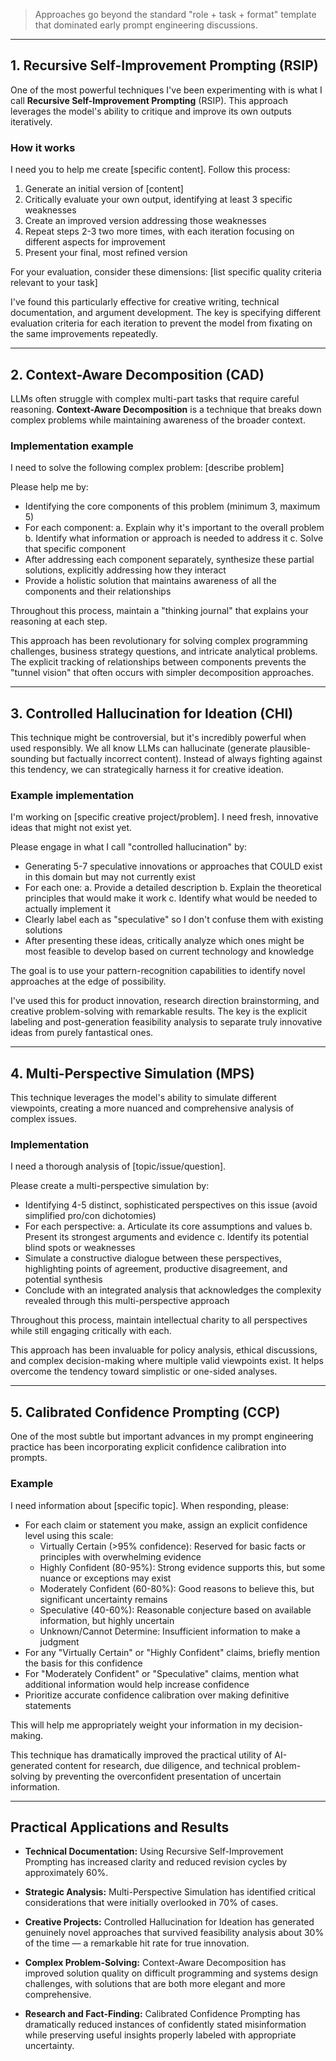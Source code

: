 

> Approaches go beyond the standard "role + task + format" template that dominated early prompt engineering discussions.

---

## 1. Recursive Self-Improvement Prompting (RSIP)

One of the most powerful techniques I've been experimenting with is what I call **Recursive Self-Improvement Prompting** (RSIP). This approach leverages the model's ability to critique and improve its own outputs iteratively.

### How it works

I need you to help me create [specific content]. Follow this process:

1. Generate an initial version of [content]
2. Critically evaluate your own output, identifying at least 3 specific weaknesses
3. Create an improved version addressing those weaknesses
4. Repeat steps 2-3 two more times, with each iteration focusing on different aspects for improvement
5. Present your final, most refined version

For your evaluation, consider these dimensions: [list specific quality criteria relevant to your task]




I've found this particularly effective for creative writing, technical documentation, and argument development. The key is specifying different evaluation criteria for each iteration to prevent the model from fixating on the same improvements repeatedly.

---

## 2. Context-Aware Decomposition (CAD)

LLMs often struggle with complex multi-part tasks that require careful reasoning. **Context-Aware Decomposition** is a technique that breaks down complex problems while maintaining awareness of the broader context.

### Implementation example
I need to solve the following complex problem: [describe problem]

Please help me by:

- Identifying the core components of this problem (minimum 3, maximum 5)
- For each component:
    a. Explain why it's important to the overall problem
    b. Identify what information or approach is needed to address it
    c. Solve that specific component
- After addressing each component separately, synthesize these partial solutions, explicitly addressing how they interact
- Provide a holistic solution that maintains awareness of all the components and their relationships

Throughout this process, maintain a "thinking journal" that explains your reasoning at each step.


This approach has been revolutionary for solving complex programming challenges, business strategy questions, and intricate analytical problems. The explicit tracking of relationships between components prevents the "tunnel vision" that often occurs with simpler decomposition approaches.

---

## 3. Controlled Hallucination for Ideation (CHI)

This technique might be controversial, but it's incredibly powerful when used responsibly. We all know LLMs can hallucinate (generate plausible-sounding but factually incorrect content). Instead of always fighting against this tendency, we can strategically harness it for creative ideation.

### Example implementation

I'm working on [specific creative project/problem]. I need fresh, innovative ideas that might not exist yet.

Please engage in what I call "controlled hallucination" by:

- Generating 5-7 speculative innovations or approaches that COULD exist in this domain but may not currently exist
- For each one:
    a. Provide a detailed description
    b. Explain the theoretical principles that would make it work
    c. Identify what would be needed to actually implement it
- Clearly label each as "speculative" so I don't confuse them with existing solutions
- After presenting these ideas, critically analyze which ones might be most feasible to develop based on current technology and knowledge

The goal is to use your pattern-recognition capabilities to identify novel approaches at the edge of possibility.


I've used this for product innovation, research direction brainstorming, and creative problem-solving with remarkable results. The key is the explicit labeling and post-generation feasibility analysis to separate truly innovative ideas from purely fantastical ones.

---

## 4. Multi-Perspective Simulation (MPS)

This technique leverages the model's ability to simulate different viewpoints, creating a more nuanced and comprehensive analysis of complex issues.

### Implementation

I need a thorough analysis of [topic/issue/question].

Please create a multi-perspective simulation by:

- Identifying 4-5 distinct, sophisticated perspectives on this issue (avoid simplified pro/con dichotomies)
- For each perspective:
    a. Articulate its core assumptions and values
    b. Present its strongest arguments and evidence
    c. Identify its potential blind spots or weaknesses
- Simulate a constructive dialogue between these perspectives, highlighting points of agreement, productive disagreement, and potential synthesis
- Conclude with an integrated analysis that acknowledges the complexity revealed through this multi-perspective approach

Throughout this process, maintain intellectual charity to all perspectives while still engaging critically with each.


This approach has been invaluable for policy analysis, ethical discussions, and complex decision-making where multiple valid viewpoints exist. It helps overcome the tendency toward simplistic or one-sided analyses.

---

## 5. Calibrated Confidence Prompting (CCP)

One of the most subtle but important advances in my prompt engineering practice has been incorporating explicit confidence calibration into prompts.

### Example
I need information about [specific topic]. When responding, please:

- For each claim or statement you make, assign an explicit confidence level using this scale:
    - Virtually Certain (>95% confidence): Reserved for basic facts or principles with overwhelming evidence
    - Highly Confident (80-95%): Strong evidence supports this, but some nuance or exceptions may exist
    - Moderately Confident (60-80%): Good reasons to believe this, but significant uncertainty remains
    - Speculative (40-60%): Reasonable conjecture based on available information, but highly uncertain
    - Unknown/Cannot Determine: Insufficient information to make a judgment
- For any "Virtually Certain" or "Highly Confident" claims, briefly mention the basis for this confidence
- For "Moderately Confident" or "Speculative" claims, mention what additional information would help increase confidence
- Prioritize accurate confidence calibration over making definitive statements

This will help me appropriately weight your information in my decision-making.


This technique has dramatically improved the practical utility of AI-generated content for research, due diligence, and technical problem-solving by preventing the overconfident presentation of uncertain information.

---

## Practical Applications and Results

- **Technical Documentation:** Using Recursive Self-Improvement Prompting has increased clarity and reduced revision cycles by approximately 60%.
    
- **Strategic Analysis:** Multi-Perspective Simulation has identified critical considerations that were initially overlooked in 70% of cases.
    
- **Creative Projects:** Controlled Hallucination for Ideation has generated genuinely novel approaches that survived feasibility analysis about 30% of the time — a remarkable hit rate for true innovation.
    
- **Complex Problem-Solving:** Context-Aware Decomposition has improved solution quality on difficult programming and systems design challenges, with solutions that are both more elegant and more comprehensive.
    
- **Research and Fact-Finding:** Calibrated Confidence Prompting has dramatically reduced instances of confidently stated misinformation while preserving useful insights properly labeled with appropriate uncertainty.